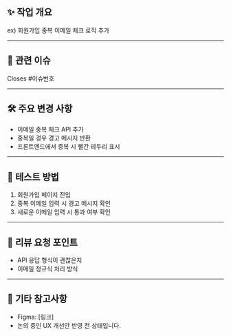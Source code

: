## ✨ 작업 개요
<!-- 어떤 작업을 했는지 한 줄로 설명해주세요 -->
ex) 회원가입 중복 이메일 체크 로직 추가

---

## 📌 관련 이슈
<!-- 이 PR이 해결하는 이슈 번호를 명시해주세요 -->
Closes #이슈번호

---

## 🛠️ 주요 변경 사항
<!-- 변경된 내용을 bullet 형식으로 요약해주세요 -->
- 이메일 중복 체크 API 추가
- 중복일 경우 경고 메시지 반환
- 프론트엔드에서 중복 시 빨간 테두리 표시

---

## 🧪 테스트 방법
<!-- 직접 확인하거나, QA가 테스트할 수 있도록 설명(화면 테스트) -->
1. 회원가입 페이지 진입
2. 중복 이메일 입력 시 경고 메시지 확인
3. 새로운 이메일 입력 시 통과 여부 확인

---

## 🤝 리뷰 요청 포인트
<!-- 리뷰어가 중점적으로 봐줬으면 하는 부분이 있다면 적어주세요 -->
- API 응답 형식이 괜찮은지
- 이메일 정규식 처리 방식

---

## 📎 기타 참고사항
<!-- 디자인 링크, 참고 자료, 또는 추가로 설명하고 싶은 내용이 있다면 여기에 -->
- Figma: [링크]
- 논의 중인 UX 개선안 반영 전 상태입니다.
